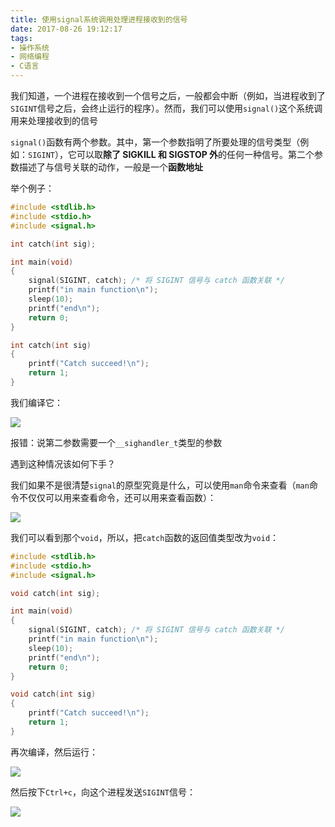 ```yaml
---
title: 使用signal系统调用处理进程接收到的信号
date: 2017-08-26 19:12:17
tags:
- 操作系统
- 网络编程
- C语言
---
```


我们知道，一个进程在接收到一个信号之后，一般都会中断（例如，当进程收到了`SIGINT`信号之后，会终止运行的程序）。然而，我们可以使用`signal()`这个系统调用来处理接收到的信号

`signal()`函数有两个参数。其中，第一个参数指明了所要处理的信号类型（例如：`SIGINT`），它可以取**除了 SIGKILL 和 SIGSTOP 外**的任何一种信号。第二个参数描述了与信号关联的动作，一般是一个**函数地址**

举个例子：

```c
#include <stdlib.h>
#include <stdio.h>
#include <signal.h>

int catch(int sig);

int main(void)
{
    signal(SIGINT, catch); /* 将 SIGINT 信号与 catch 函数关联 */
    printf("in main function\n");
    sleep(10);
    printf("end\n");
    return 0;
}

int catch(int sig)
{
    printf("Catch succeed!\n");
    return 1;
}
```

我们编译它：

![](https://segmentfault.com/img/bVTIOn?w=827&h=203)



报错：说第二参数需要一个`__sighandler_t`类型的参数

遇到这种情况该如何下手？

我们如果不是很清楚`signal`的原型究竟是什么，可以使用`man`命令来查看（`man`命令不仅仅可以用来查看命令，还可以用来查看函数）：

![](http://oklbfi1yj.bkt.clouddn.com/%E4%BD%BF%E7%94%A8signal%E7%B3%BB%E7%BB%9F%E8%B0%83%E7%94%A8%E5%A4%84%E7%90%86%E8%BF%9B%E7%A8%8B%E6%8E%A5%E6%94%B6%E5%88%B0%E7%9A%84%E4%BF%A1%E5%8F%B7/2.PNG)

我们可以看到那个`void`，所以，把`catch`函数的返回值类型改为`void`：

```c
#include <stdlib.h>
#include <stdio.h>
#include <signal.h>

void catch(int sig);

int main(void)
{
    signal(SIGINT, catch); /* 将 SIGINT 信号与 catch 函数关联 */
    printf("in main function\n");
    sleep(10);
    printf("end\n");
    return 0;
}

void catch(int sig)
{
    printf("Catch succeed!\n");
    return 1;
}
```

再次编译，然后运行：

![](http://oklbfi1yj.bkt.clouddn.com/%E4%BD%BF%E7%94%A8signal%E7%B3%BB%E7%BB%9F%E8%B0%83%E7%94%A8%E5%A4%84%E7%90%86%E8%BF%9B%E7%A8%8B%E6%8E%A5%E6%94%B6%E5%88%B0%E7%9A%84%E4%BF%A1%E5%8F%B7/3.PNG)

然后按下`Ctrl+c`，向这个进程发送`SIGINT`信号：

![](http://oklbfi1yj.bkt.clouddn.com/%E4%BD%BF%E7%94%A8signal%E7%B3%BB%E7%BB%9F%E8%B0%83%E7%94%A8%E5%A4%84%E7%90%86%E8%BF%9B%E7%A8%8B%E6%8E%A5%E6%94%B6%E5%88%B0%E7%9A%84%E4%BF%A1%E5%8F%B7/4.PNG)



